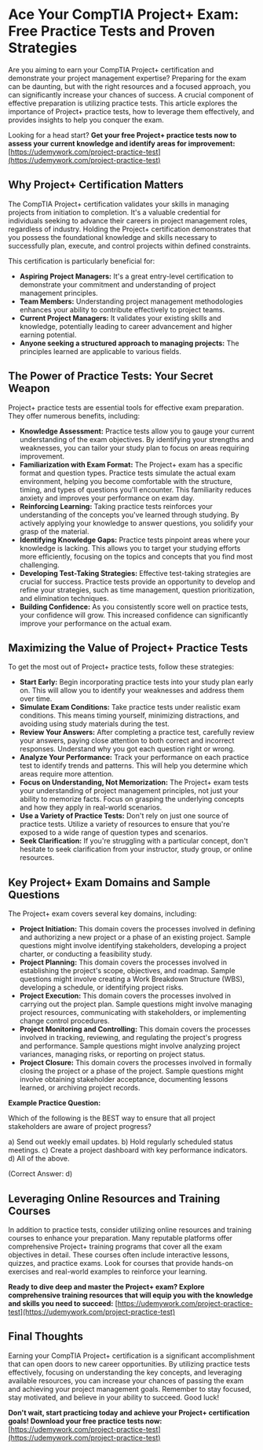 # Ace Your CompTIA Project+ Exam: Free Practice Tests and Proven Strategies

Are you aiming to earn your CompTIA Project+ certification and demonstrate your project management expertise? Preparing for the exam can be daunting, but with the right resources and a focused approach, you can significantly increase your chances of success. A crucial component of effective preparation is utilizing practice tests. This article explores the importance of Project+ practice tests, how to leverage them effectively, and provides insights to help you conquer the exam.

Looking for a head start? **Get your free Project+ practice tests now to assess your current knowledge and identify areas for improvement:** [https://udemywork.com/project-practice-test](https://udemywork.com/project-practice-test)

## Why Project+ Certification Matters

The CompTIA Project+ certification validates your skills in managing projects from initiation to completion. It's a valuable credential for individuals seeking to advance their careers in project management roles, regardless of industry. Holding the Project+ certification demonstrates that you possess the foundational knowledge and skills necessary to successfully plan, execute, and control projects within defined constraints.

This certification is particularly beneficial for:

*   **Aspiring Project Managers:** It's a great entry-level certification to demonstrate your commitment and understanding of project management principles.
*   **Team Members:** Understanding project management methodologies enhances your ability to contribute effectively to project teams.
*   **Current Project Managers:** It validates your existing skills and knowledge, potentially leading to career advancement and higher earning potential.
*   **Anyone seeking a structured approach to managing projects:** The principles learned are applicable to various fields.

## The Power of Practice Tests: Your Secret Weapon

Project+ practice tests are essential tools for effective exam preparation. They offer numerous benefits, including:

*   **Knowledge Assessment:** Practice tests allow you to gauge your current understanding of the exam objectives. By identifying your strengths and weaknesses, you can tailor your study plan to focus on areas requiring improvement.
*   **Familiarization with Exam Format:** The Project+ exam has a specific format and question types. Practice tests simulate the actual exam environment, helping you become comfortable with the structure, timing, and types of questions you'll encounter. This familiarity reduces anxiety and improves your performance on exam day.
*   **Reinforcing Learning:** Taking practice tests reinforces your understanding of the concepts you've learned through studying. By actively applying your knowledge to answer questions, you solidify your grasp of the material.
*   **Identifying Knowledge Gaps:** Practice tests pinpoint areas where your knowledge is lacking. This allows you to target your studying efforts more efficiently, focusing on the topics and concepts that you find most challenging.
*   **Developing Test-Taking Strategies:** Effective test-taking strategies are crucial for success. Practice tests provide an opportunity to develop and refine your strategies, such as time management, question prioritization, and elimination techniques.
*   **Building Confidence:** As you consistently score well on practice tests, your confidence will grow. This increased confidence can significantly improve your performance on the actual exam.

## Maximizing the Value of Project+ Practice Tests

To get the most out of Project+ practice tests, follow these strategies:

*   **Start Early:** Begin incorporating practice tests into your study plan early on. This will allow you to identify your weaknesses and address them over time.
*   **Simulate Exam Conditions:** Take practice tests under realistic exam conditions. This means timing yourself, minimizing distractions, and avoiding using study materials during the test.
*   **Review Your Answers:** After completing a practice test, carefully review your answers, paying close attention to both correct and incorrect responses. Understand why you got each question right or wrong.
*   **Analyze Your Performance:** Track your performance on each practice test to identify trends and patterns. This will help you determine which areas require more attention.
*   **Focus on Understanding, Not Memorization:** The Project+ exam tests your understanding of project management principles, not just your ability to memorize facts. Focus on grasping the underlying concepts and how they apply in real-world scenarios.
*   **Use a Variety of Practice Tests:** Don't rely on just one source of practice tests. Utilize a variety of resources to ensure that you're exposed to a wide range of question types and scenarios.
*   **Seek Clarification:** If you're struggling with a particular concept, don't hesitate to seek clarification from your instructor, study group, or online resources.

## Key Project+ Exam Domains and Sample Questions

The Project+ exam covers several key domains, including:

*   **Project Initiation:** This domain covers the processes involved in defining and authorizing a new project or a phase of an existing project. Sample questions might involve identifying stakeholders, developing a project charter, or conducting a feasibility study.
*   **Project Planning:** This domain covers the processes involved in establishing the project's scope, objectives, and roadmap. Sample questions might involve creating a Work Breakdown Structure (WBS), developing a schedule, or identifying project risks.
*   **Project Execution:** This domain covers the processes involved in carrying out the project plan. Sample questions might involve managing project resources, communicating with stakeholders, or implementing change control procedures.
*   **Project Monitoring and Controlling:** This domain covers the processes involved in tracking, reviewing, and regulating the project's progress and performance. Sample questions might involve analyzing project variances, managing risks, or reporting on project status.
*   **Project Closure:** This domain covers the processes involved in formally closing the project or a phase of the project. Sample questions might involve obtaining stakeholder acceptance, documenting lessons learned, or archiving project records.

**Example Practice Question:**

Which of the following is the BEST way to ensure that all project stakeholders are aware of project progress?

a)  Send out weekly email updates.
b)  Hold regularly scheduled status meetings.
c)  Create a project dashboard with key performance indicators.
d)  All of the above.

(Correct Answer: d)

## Leveraging Online Resources and Training Courses

In addition to practice tests, consider utilizing online resources and training courses to enhance your preparation. Many reputable platforms offer comprehensive Project+ training programs that cover all the exam objectives in detail. These courses often include interactive lessons, quizzes, and practice exams. Look for courses that provide hands-on exercises and real-world examples to reinforce your learning.

**Ready to dive deep and master the Project+ exam? Explore comprehensive training resources that will equip you with the knowledge and skills you need to succeed:** [https://udemywork.com/project-practice-test](https://udemywork.com/project-practice-test)

## Final Thoughts

Earning your CompTIA Project+ certification is a significant accomplishment that can open doors to new career opportunities. By utilizing practice tests effectively, focusing on understanding the key concepts, and leveraging available resources, you can increase your chances of passing the exam and achieving your project management goals. Remember to stay focused, stay motivated, and believe in your ability to succeed. Good luck!

**Don't wait, start practicing today and achieve your Project+ certification goals! Download your free practice tests now:** [https://udemywork.com/project-practice-test](https://udemywork.com/project-practice-test)
